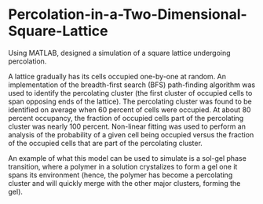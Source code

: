 # Percolation-in-a-Two-Dimensional-Square-Lattice

Using MATLAB, designed a simulation of a square lattice undergoing percolation.

A lattice gradually has its cells occupied one-by-one at random. An implementation of the breadth-first search (BFS) path-finding algorithm was used to identify the percolating cluster (the first cluster of occupied cells to span opposing ends of the lattice). The percolating cluster was found to be identified on average when 60 percent of cells were occupied. At about 80 percent occupancy, the fraction of occupied cells part of the percolating cluster was nearly 100 percent. Non-linear fitting was used to perform an analysis of the probability of a given cell being occupied versus the fraction of the occupied cells that are part of the percolating cluster.

An example of what this model can be used to simulate is a sol-gel phase transition, where a polymer in a solution crystalizes to form a gel one it spans its environment (hence, the polymer has become a percolating cluster and will quickly merge with the other major clusters, forming the gel).
